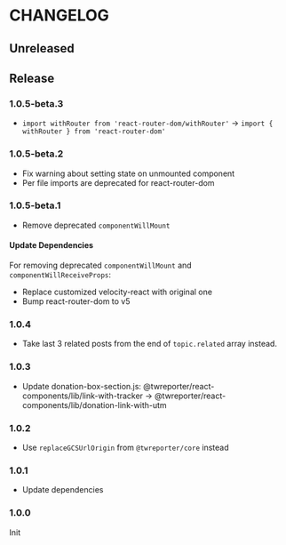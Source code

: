 # CHANGELOG

## Unreleased

## Release

### 1.0.5-beta.3

- `import withRouter from 'react-router-dom/withRouter'` -> `import { withRouter } from 'react-router-dom'`

### 1.0.5-beta.2

- Fix warning about setting state on unmounted component
- Per file imports are deprecated for react-router-dom

### 1.0.5-beta.1

- Remove deprecated `componentWillMount`

#### Update Dependencies

For removing deprecated `componentWillMount` and `componentWillReceiveProps`:

- Replace customized velocity-react with original one
- Bump react-router-dom to v5

### 1.0.4

- Take last 3 related posts from the end of `topic.related` array instead.

### 1.0.3

- Update donation-box-section.js: @twreporter/react-components/lib/link-with-tracker -> @twreporter/react-components/lib/donation-link-with-utm

### 1.0.2

- Use `replaceGCSUrlOrigin` from `@twreporter/core` instead

### 1.0.1

- Update dependencies

### 1.0.0

Init
